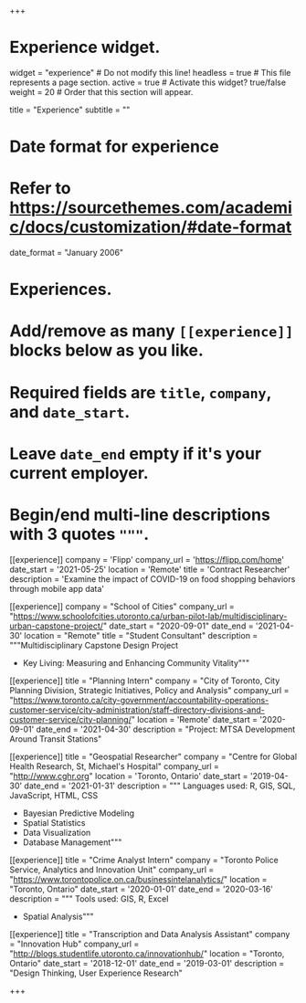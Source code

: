 +++
# Experience widget.
widget = "experience"  # Do not modify this line!
headless = true  # This file represents a page section.
active = true # Activate this widget? true/false
weight = 20  # Order that this section will appear.

title = "Experience"
subtitle = ""

# Date format for experience
#   Refer to https://sourcethemes.com/academic/docs/customization/#date-format
date_format = "January 2006"

# Experiences.
#   Add/remove as many `[[experience]]` blocks below as you like.
#   Required fields are `title`, `company`, and `date_start`.
#   Leave `date_end` empty if it's your current employer.
#   Begin/end multi-line descriptions with 3 quotes `"""`.

[[experience]]
  company = 'Flipp'
  company_url = 'https://flipp.com/home'
  date_start = '2021-05-25'
  location = 'Remote'
  title = 'Contract Researcher'
  description = 'Examine the impact of COVID-19 on food shopping behaviors through mobile app data'

[[experience]]
  company = "School of Cities"
  company_url = "https://www.schoolofcities.utoronto.ca/urban-pilot-lab/multidisciplinary-urban-capstone-project/"
  date_start = "2020-09-01"
  date_end = '2021-04-30'
  location = "Remote"
  title = "Student Consultant"
  description = """Multidisciplinary Capstone Design Project  
  * Key Living: Measuring and Enhancing Community Vitality"""

[[experience]]
  title = "Planning Intern"
  company = "City of Toronto, City Planning Division, Strategic Initiatives, Policy and Analysis"
  company_url = "https://www.toronto.ca/city-government/accountability-operations-customer-service/city-administration/staff-directory-divisions-and-customer-service/city-planning/"
  location = 'Remote'
  date_start = '2020-09-01'
  date_end = '2021-04-30'
  description = "Project: MTSA Development Around Transit Stations"

[[experience]]
  title = "Geospatial Researcher"
  company = "Centre for Global Health Research, St, Michael's Hospital"
  company_url = "http://www.cghr.org"
  location = 'Toronto, Ontario'
  date_start = '2019-04-30'
  date_end = '2021-01-31'
  description = """ Languages used: R, GIS, SQL, JavaScript, HTML, CSS
  * Bayesian Predictive Modeling
  * Spatial Statistics
  * Data Visualization
  * Database Management"""

[[experience]]
  title = "Crime Analyst Intern"
  company = "Toronto Police Service, Analytics and Innovation Unit"
  company_url = "https://www.torontopolice.on.ca/businessintelanalytics/"
  location = "Toronto, Ontario"
  date_start = '2020-01-01'
  date_end = '2020-03-16'
  description = """ Tools used: GIS, R, Excel
  * Spatial Analysis"""

[[experience]]
  title = "Transcription and Data Analysis Assistant"
  company = "Innovation Hub"
  company_url = "http://blogs.studentlife.utoronto.ca/innovationhub/"
  location = "Toronto, Ontario"
  date_start = '2018-12-01'
  date_end = '2019-03-01'
  description = "Design Thinking, User Experience Research"

+++
